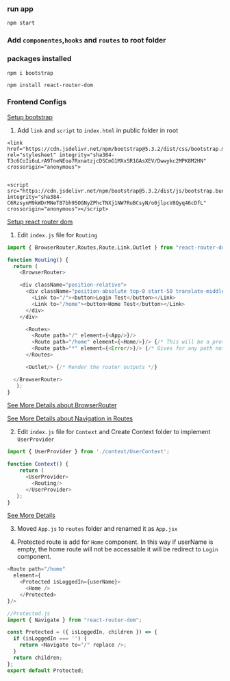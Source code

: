 ### run app
```
npm start
```

### Add `componentes`,`hooks` and `routes` to root folder

### packages installed

`npm i bootstrap`

`npm install react-router-dom`

### Frontend Configs

[Setup bootstrap](https://getbootstrap.com/)

1. Add `link` and `script` to `index.html` in public folder in root
```
<link href="https://cdn.jsdelivr.net/npm/bootstrap@5.3.2/dist/css/bootstrap.min.css" rel="stylesheet" integrity="sha384-T3c6CoIi6uLrA9TneNEoa7RxnatzjcDSCmG1MXxSR1GAsXEV/Dwwykc2MPK8M2HN" crossorigin="anonymous">
 
```
```
<script src="https://cdn.jsdelivr.net/npm/bootstrap@5.3.2/dist/js/bootstrap.bundle.min.js" integrity="sha384-C6RzsynM9kWDrMNeT87bh95OGNyZPhcTNXj1NW7RuBCsyN/o0jlpcV8Qyq46cDfL" crossorigin="anonymous"></script>
```

[Setup react router dom](https://reactrouter.com/en/main)

1. Edit `index.js` file for `Routing`
```js
import { BrowserRouter,Routes,Route,Link,Outlet } from "react-router-dom";

function Routing() {
  return ( 
    <BrowserRouter>

    <div className="position-relative">
      <div className="position-absolute top-0 start-50 translate-middle-x">
        <Link to="/"><button>Login Test</button></Link>
        <Link to="/home"><button>Home Test</button></Link>
      </div>
    </div>

      <Routes>
        <Route path="/" element={<App/>}/>
        <Route path="/home" element={<Home/>}/> {/* This will be a protected route */}
        <Route path="*" element={<Error/>}/> {/* Gives for any path not in Routes */}
      </Routes>

      <Outlet/> {/* Render the router outputs */}

  </BrowserRouter>
   );
}
```
[See More Details about BrowserRouter](https://reactrouter.com/en/main/router-components/browser-router)

[See More Details about Navigation in Routes](https://reactrouter.com/en/main/hooks/use-navigate)

2. Edit `index.js` file for `Context` and Create Context folder to implement `UserProvider`
```js
import { UserProvider } from './context/UserContext';

function Context() {
    return ( 
      <UserProvider>
        <Routing/>
      </UserProvider>
   );
}
```
[See More Details](https://www.freecodecamp.org/news/context-api-in-react/)

3. Moved `App.js` to `routes` folder and renamed it as `App.jsx`

4. Protected route is add for `Home` component. In this way if userName is empty, the home route will not be accessable it will be redirect to `Login` component.

```js
<Route path="/home" 
  element={
    <Protected isLoggedIn={userName}>
      <Home />
    </Protected>
}/>
```

```js
//Protected.js
import { Navigate } from "react-router-dom";

const Protected = ({ isLoggedIn, children }) => {
  if (isLoggedIn === '') {
    return <Navigate to="/" replace />;
  }
  return children;
};
export default Protected;
```